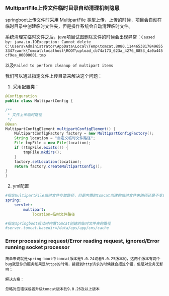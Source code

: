 ### MultipartFile上传文件临时目录自动清理机制隐患

springboot上传文件时采用 MultipartFile 类型上传，上传的时候，项目会自动在临时目录中创建临时文件夹，但是操作系统会自动清理临时文件。

系统清理完临时文件之后，java项目试图删除文件的时候会出现异常：`Caused by: java.io.IOException: Cannot delete C:\Users\Administrator\AppData\Local\Temp\tomcat.8080.11446538178496553347\work\Tomcat\localhost\ROOT\upload_cb74a173_623a_4276_8853_4a0a445cf9ea_00000001.tmp`

以及`Failed to perform cleanup of multipart items`

我们可以通过指定文件上传目录来解决这个问题：

1. 采用配置类：

```java
@Configuration
public class MultipartConfig {

/**
 * 文件上传临时路径
 */
@Bean
MultipartConfigElement multipartConfigElement() {
	MultipartConfigFactory factory = new MultipartConfigFactory();
	String location = "自定义临时文件路径";
	File tmpFile = new File(location);
	if (!tmpFile.exists()) {
		tmpFile.mkdirs();
	}
	factory.setLocation(location);
	return factory.createMultipartConfig();
}
}

```

2. yml配置

```yml
#指定multipartFile临时文件存放路径，但是内置的tomcat创建的临时文件夹路径还是不变的
spring:
	servlet:
		multipart:
			location=临时文件路径

#指定springboot启动时内置tomcat创建的临时文件夹的路径
#server.tomcat.basedir=/data/ops/app/cms/cache
```


### Error processing request/Error reading request, ignored/Error running socket processor

```
简单来说就是spring-boot中tomcat版本是9.0.24或者9.0.25版本的，这两个版本有两个bug就是你的服务如果是https的时候，接受到http请求的时候就会报这个错，但是对业务无影响；

解决方案：

忽略对应错误或者升级tomcat版本到9.0.26及以上版本
```

